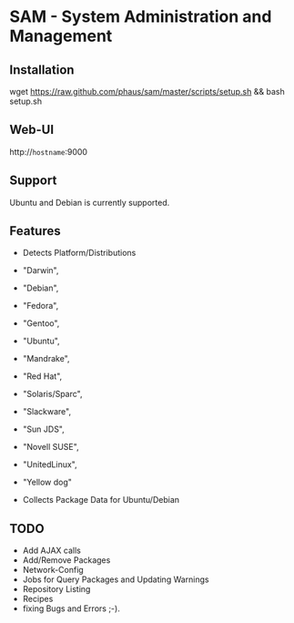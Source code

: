 # SAM - System Administration and Management

## Installation

wget https://raw.github.com/phaus/sam/master/scripts/setup.sh && bash setup.sh

## Web-UI

http://`hostname`:9000

## Support

Ubuntu and Debian is currently supported.


## Features

* Detects Platform/Distributions
 * "Darwin",
 * "Debian",
 * "Fedora",
 * "Gentoo",
 * "Ubuntu",
 * "Mandrake",
 * "Red Hat",
 * "Solaris/Sparc",
 * "Slackware",
 * "Sun JDS",
 * "Novell SUSE",
 * "UnitedLinux",
 * "Yellow dog"

* Collects Package Data for Ubuntu/Debian

## TODO

* Add AJAX calls
* Add/Remove Packages
* Network-Config
* Jobs for Query Packages and Updating Warnings
* Repository Listing
* Recipes
* fixing Bugs and Errors ;-).
